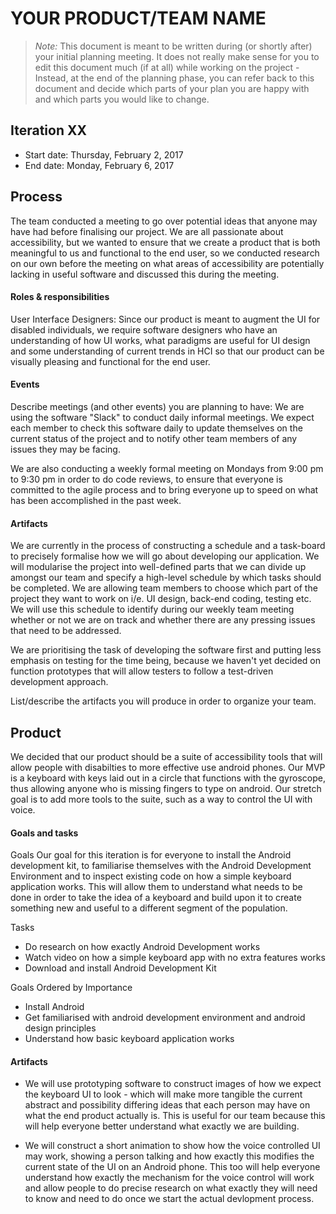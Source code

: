 # YOUR PRODUCT/TEAM NAME

 > _Note:_ This document is meant to be written during (or shortly after) your initial planning meeting.
 > It does not really make sense for you to edit this document much (if at all) while working on the project - Instead, at the end of the planning phase, you can refer back to this document and decide which parts of your plan you are happy with and which parts you would like to change.


## Iteration XX

 * Start date: Thursday, February 2, 2017
 * End date: Monday, February 6, 2017

## Process

The team conducted a meeting to go over potential ideas that anyone may have had before finalising our project. We are all passionate about accessibility, but we wanted to ensure that we create a product that is both meaningful to us and functional to the end user, so we conducted research on our own before the meeting on what areas of accessibility are potentially lacking in useful software and discussed this during the meeting.

#### Roles & responsibilities

User Interface Designers: Since our product is meant to augment the UI for disabled individuals, we require software designers who have an understanding of how UI works, what paradigms are useful for UI design and some understanding of current trends in HCI so that our product can be visually pleasing and functional for the end user.

#### Events

Describe meetings (and other events) you are planning to have:
We are using the software "Slack" to conduct daily informal meetings. We expect each member to check this software daily to update themselves on the current status of the project and to notify other team members of any issues they may be facing.

We are also conducting a weekly formal meeting on Mondays from 9:00 pm to 9:30 pm in order to do code reviews, to ensure that everyone is committed to the agile process and to bring everyone up to speed on what has been accomplished in the past week.

#### Artifacts

We are currently in the process of constructing a schedule and a task-board to precisely formalise how we will go about developing our application. We will modularise the project into well-defined parts that we can divide up amongst our team and specify a high-level schedule by which tasks should be completed. We are allowing team members to choose which part of the project they want to work on i/e. UI design, back-end coding, testing etc. We will use this schedule to identify during our weekly team meeting whether or not we are on track and whether there are any pressing issues that need to be addressed.

We are prioritising the task of developing the software first and putting less emphasis on testing for the time being, because we haven't yet decided on function prototypes that will allow testers to follow a test-driven development approach.

List/describe the artifacts you will produce in order to organize your team.

## Product

We decided that our product should be a suite of accessibility tools that will allow people with disabilties to more effective use android phones. Our MVP is a keyboard with keys laid out in a circle that functions with the gyroscope, thus allowing anyone who is missing fingers to type on android. Our stretch goal is to add more tools to the suite, such as a way to control the UI with voice.

#### Goals and tasks
 Goals
 Our goal for this iteration is for everyone to install the Android development kit, to familiarise themselves with the Android Development Environment and to inspect existing code on how a simple keyboard application works. This will allow them to understand what needs to be done in order to take the idea of a keyboard and build upon it to create something new and useful to a different segment of the population.

 Tasks
 - Do research on how exactly Android Development works
 - Watch video on how a simple keyboard app with no extra features works
 - Download and install Android Development Kit

 Goals Ordered by Importance
 - Install Android
 - Get familiarised with android development environment and android design principles
 - Understand how basic keyboard application works

#### Artifacts
 - We will use prototyping software to construct images of how we expect the keyboard UI to look - which will
   make more tangible the current abstract and possibility differing ideas that each person may have on what the end
   product actually is.
        This is useful for our team because this will help everyone better understand what exactly we are building.
        
 - We will construct a short animation to show how the voice controlled UI may work, showing a person talking
   and how exactly this modifies the current state of the UI on an Android phone.
        This too will help everyone understand how exactly the mechanism for the voice control will work and allow
        people to do precise research on what exactly they will need to know and need to do once we start the actual
        devlopment process.

